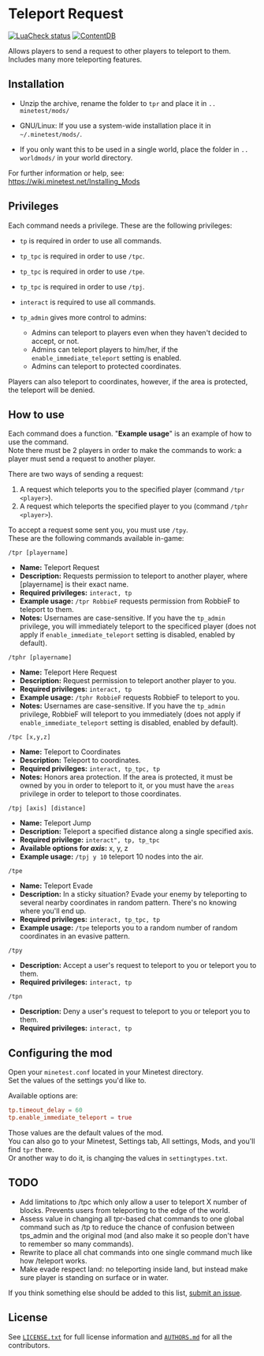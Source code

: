 # Teleport Request

[![LuaCheck status](https://github.com/minetest-mods/teleport-request/workflows/luacheck/badge.svg)](https://github.com/minetest-mods/teleport-request/actions)
[![ContentDB](https://content.minetest.net/packages/Traxie21/tpr/shields/downloads/)](https://content.minetest.net/packages/Traxie21/tpr/)

Allows players to send a request to other players to teleport to them. Includes many more teleporting features.

## Installation

- Unzip the archive, rename the folder to `tpr` and
place it in `.. minetest/mods/`

- GNU/Linux: If you use a system-wide installation place
    it in `~/.minetest/mods/`.

- If you only want this to be used in a single world, place
    the folder in `.. worldmods/` in your world directory.

For further information or help, see:\
<https://wiki.minetest.net/Installing_Mods>

## Privileges

Each command needs a privilege. These are the following privileges:

- `tp` is required in order to use all commands.
- `tp_tpc` is required in order to use `/tpc`.
- `tp_tpc` is required in order to use `/tpe`.
- `tp_tpc` is required in order to use `/tpj`.
- `interact` is required to use all commands.
- `tp_admin` gives more control to admins:

  - Admins can teleport to players even when they haven't decided to accept, or not.
  - Admins can teleport players to him/her, if the `enable_immediate_teleport` setting is enabled.
  - Admins can teleport to protected coordinates.

Players can also teleport to coordinates, however, if the area is protected, the teleport will be denied.

## How to use

Each command does a function. "**Example usage**" is an example of how to use the command.\
Note there must be 2 players in order to make the commands to work: a player must send a request to another player.

There are two ways of sending a request:

1. A request which teleports you to the specified player (command `/tpr <player>`).
2. A request which teleports the specified player to you (command `/tphr <player>`).

To accept a request some sent you, you must use `/tpy`.\
These are the following commands available in-game:

``` /tpr [playername] ```

- **Name:** Teleport Request
- **Description:** Requests permission to teleport to another player, where [playername] is their exact name.
- **Required privileges:** `interact, tp`
- **Example usage:** `/tpr RobbieF` requests permission from RobbieF to teleport to them.
- **Notes:** Usernames are case-sensitive. If you have the `tp_admin` privilege, you will immediately teleport to the specificed player (does not apply if `enable_immediate_teleport` setting is disabled, enabled by default).

``` /tphr [playername] ```

- **Name:** Teleport Here Request
- **Description:** Request permission to teleport another player to you.
- **Required privileges:** `interact, tp`
- **Example usage:** `/tphr RobbieF` requests RobbieF to teleport to you.
- **Notes:** Usernames are case-sensitive. If you have the `tp_admin` privilege, RobbieF will teleport to you immediately (does not apply if `enable_immediate_teleport` setting is disabled, enabled by default).

``` /tpc [x,y,z] ```

- **Name:** Teleport to Coordinates
- **Description:** Teleport to coordinates.
- **Required privileges:** `interact, tp_tpc, tp`
- **Notes:** Honors area protection. If the area is protected, it must be owned by you in order to teleport to it, or you must have the `areas` privilege in order to teleport to those coordinates.

``` /tpj [axis] [distance] ```

- **Name:** Teleport Jump
- **Description:** Teleport a specified distance along a single specified axis.
- **Required privilege:** `interact", tp, tp_tpc`
- **Available options for *axis*:** x, y, z
- **Example usage:** `/tpj y 10` teleport 10 nodes into the air.

``` /tpe ```

- **Name:** Teleport Evade
- **Description:** In a sticky situation? Evade your enemy by teleporting to several nearby coordinates in random pattern. There's no knowing where you'll end up.
- **Required privileges:** `interact, tp_tpc, tp`
- **Example usage:** `/tpe` teleports you to a random number of random coordinates in an evasive pattern.

``` /tpy ```

- **Description:** Accept a user's request to teleport to you or teleport you to them.
- **Required privileges:** `interact, tp`

``` /tpn ```

- **Description:** Deny a user's request to teleport to you or teleport you to them.
- **Required privileges:** `interact, tp`

## Configuring the mod

Open your `minetest.conf` located in your Minetest directory.\
Set the values of the settings you'd like to.

Available options are:

```conf
tp.timeout_delay = 60
tp.enable_immediate_teleport = true
```

Those values are the default values of the mod.\
You can also go to your Minetest, Settings tab, All settings, Mods, and you'll find `tpr` there.\
Or another way to do it, is changing the values in `settingtypes.txt`.

## TODO

- Add limitations to /tpc which only allow a user to teleport X number of blocks. Prevents users from teleporting to the edge of the world.
- Assess value in changing all tpr-based chat commands to one global command such as /tp to reduce the chance of confusion between tps_admin and the original mod (and also make it so people don't have to remember so many commands).
- Rewrite to place all chat commands into one single command much like how /teleport works.
- Make evade respect land: no teleporting inside land, but instead make sure player is standing on surface or in water.

If you think something else should be added to this list, [submit an issue](https://github.com/minetest-mods/teleport-request/issues/new).

## License

See [`LICENSE.txt`](LICENSE.txt) for full license information and [`AUTHORS.md`](AUTHORS.md) for all the contributors.
